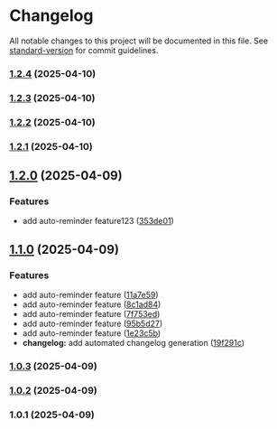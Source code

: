 # Changelog

All notable changes to this project will be documented in this file. See [standard-version](https://github.com/conventional-changelog/standard-version) for commit guidelines.

### [1.2.4](https://github.com/thilakshitha/AC_Service-tracker/compare/v1.2.3...v1.2.4) (2025-04-10)

### [1.2.3](https://github.com/thilakshitha/AC_Service-tracker/compare/v1.2.2...v1.2.3) (2025-04-10)

### [1.2.2](https://github.com/thilakshitha/AC_Service-tracker/compare/v1.2.1...v1.2.2) (2025-04-10)

### [1.2.1](https://github.com/thilakshitha/AC_Service-tracker/compare/v1.2.0...v1.2.1) (2025-04-10)

## [1.2.0](https://github.com/thilakshitha/AC_Service-tracker/compare/v1.1.0...v1.2.0) (2025-04-09)


### Features

* add auto-reminder feature123 ([353de01](https://github.com/thilakshitha/AC_Service-tracker/commit/353de01d9ff79740c4fec2969f1fe93d77fdf800))

## [1.1.0](https://github.com/thilakshitha/AC_Service-tracker/compare/v1.0.2...v1.1.0) (2025-04-09)


### Features

* add auto-reminder feature ([11a7e59](https://github.com/thilakshitha/AC_Service-tracker/commit/11a7e5931ebbaa0f00e9189e95fe511af98714bf))
* add auto-reminder feature ([8c1ad84](https://github.com/thilakshitha/AC_Service-tracker/commit/8c1ad84828e8623dc5f6c397fe51944ccda584df))
* add auto-reminder feature ([7f753ed](https://github.com/thilakshitha/AC_Service-tracker/commit/7f753ede3a4842a1c47dc7578321de44fb16567a))
* add auto-reminder feature ([95b5d27](https://github.com/thilakshitha/AC_Service-tracker/commit/95b5d271610e17cf05584678868bbf054753996b))
* add auto-reminder feature ([1e23c5b](https://github.com/thilakshitha/AC_Service-tracker/commit/1e23c5b318ac15a45ae6fd3e82a51da738d94a25))
* **changelog:** add automated changelog generation ([19f291c](https://github.com/thilakshitha/AC_Service-tracker/commit/19f291c56a7d7c92f2c4f02a4922e5b8c96c7134))

### [1.0.3](https://github.com/thilakshitha/AC_Service-tracker/compare/v1.0.2...v1.0.3) (2025-04-09)

### [1.0.2](https://github.com/thilakshitha/AC_Service-tracker/compare/v1.0.1...v1.0.2) (2025-04-09)

### 1.0.1 (2025-04-09)
